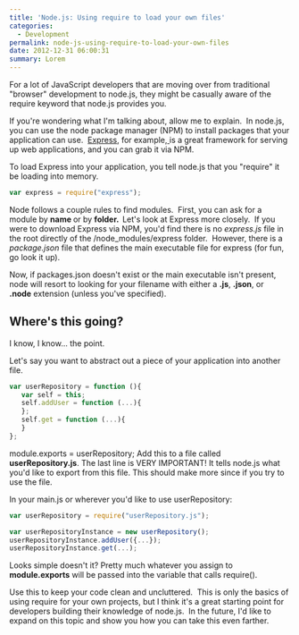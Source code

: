 ```yaml
---
title: 'Node.js: Using require to load your own files'
categories:
  - Development
permalink: node-js-using-require-to-load-your-own-files
date: 2012-12-31 06:00:31
summary: Lorem
---
```


For a lot of JavaScript developers that are moving over from traditional "browser" development to node.js, they might be casually aware of the require keyword that node.js provides you.

If you're wondering what I'm talking about, allow me to explain.  In node.js, you can use the node package manager (NPM) to install packages that your application can use.  <a href="http://expressjs.com/" target="_blank">Express</a>, for example,<a href="http://expressjs.com/" target="_blank"> </a>is a great framework for serving up web applications, and you can grab it via NPM.

To load Express into your application, you tell node.js that you "require" it be loading into memory.
```javascript
var express = require("express");
```
Node follows a couple rules to find modules.  First, you can ask for a module by <strong>name </strong>or by <strong>folder.  </strong>Let's look at Express more closely.  If you were to download Express via NPM, you'd find there is no <em>express.js</em> file in the root directly of the /node_modules/express folder.  However, there is a <em>package.json</em> file that defines the main executable file for express (for fun, go look it up).

Now, if packages.json doesn't exist or the main executable isn't present, node will resort to looking for your filename with either a <strong>.js</strong>, <strong>.json</strong>, or <strong>.node</strong> extension (unless you've specified).
<h2>Where's this going?</h2>
I know, I know... the point.

Let's say you want to abstract out a piece of your application into another file.
```javascript
var userRepository = function (){
   var self = this;
   self.addUser = function (...){
   };
   self.get = function (...){
   }
};
```

module.exports = userRepository;</pre>
Add this to a file called <strong>userRepository.js</strong>. The last line is VERY IMPORTANT! It tells node.js what you'd like to export from this file. This should make more since if you try to use the file.

In your main.js or wherever you'd like to use userRepository:
```javascript
var userRepository = require("userRepository.js");

var userRepositoryInstance = new userRepository();
userRepositoryInstance.addUser({...});
userRepositoryInstance.get(...);
```
Looks simple doesn't it? Pretty much whatever you assign to <strong>module.exports</strong> will be passed into the variable that calls require().

Use this to keep your code clean and uncluttered.  This is only the basics of using require for your own projects, but I think it's a great starting point for developers building their knowledge of node.js.  In the future, I'd like to expand on this topic and show you how you can take this even farther.